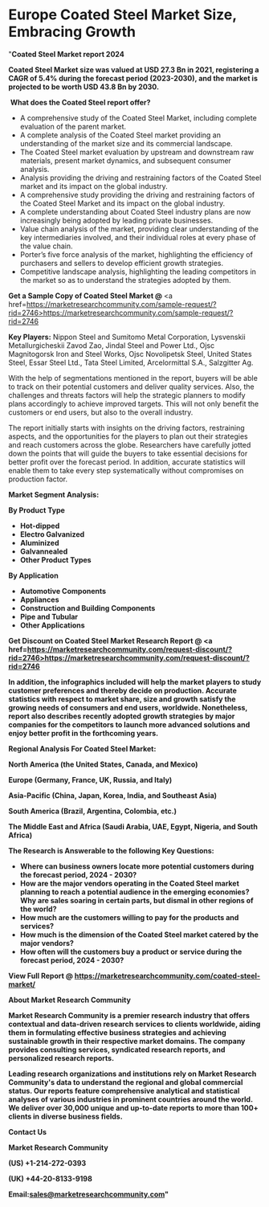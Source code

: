 # Europe Coated Steel Market Size, Embracing Growth
"<strong>Coated Steel Market report 2024</strong>

<strong>Coated Steel Market size was valued at USD 27.3 Bn in 2021, registering a CAGR of 5.4% during the forecast period (2023-2030), and the market is projected to be worth USD 43.8 Bn by 2030.</strong>

 <strong><b>What does the Coated Steel report offer?</b></strong>
<ul>
  <li>A comprehensive study of the Coated Steel Market, including complete evaluation of the parent market.</li>
  <li>A complete analysis of the Coated Steel market providing an understanding of the market size and its commercial landscape.</li>
  <li>The Coated Steel market evaluation by upstream and downstream raw materials, present market dynamics, and subsequent consumer analysis.</li>
  <li>Analysis providing the driving and restraining factors of the Coated Steel market and its impact on the global industry.</li>
  <li>A comprehensive study providing the driving and restraining factors of the Coated Steel Market and its impact on the global industry.</li>
  <li>A complete understanding about Coated Steel industry plans are now increasingly being adopted by leading private businesses.</li>
  <li>Value chain analysis of the market, providing clear understanding of the key intermediaries involved, and their individual roles at every phase of the value chain.</li>
  <li>Porter’s five force analysis of the market, highlighting the efficiency of purchasers and sellers to develop efficient growth strategies.</li>
  <li>Competitive landscape analysis, highlighting the leading competitors in the market so as to understand the strategies adopted by them.</li>
</ul>

<strong>Get a Sample Copy of Coated Steel Market @ </strong><a href=https://marketresearchcommunity.com/sample-request/?rid=2746><u>https://marketresearchcommunity.com/sample-request/?rid=2746</u></a>

<strong>Key Players:</strong> 
Nippon Steel and Sumitomo Metal Corporation, Lysvenskii Metallurgicheskii Zavod Zao, Jindal Steel and Power Ltd., Ojsc Magnitogorsk Iron and Steel Works, Ojsc Novolipetsk Steel, United States Steel, Essar Steel Ltd., Tata Steel Limited, Arcelormittal S.A., Salzgitter Ag.

With the help of segmentations mentioned in the report, buyers will be able to track on their potential customers and deliver quality services. Also, the challenges and threats factors will help the strategic planners to modify plans accordingly to achieve improved targets. This will not only benefit the customers or end users, but also to the overall industry.

The report initially starts with insights on the driving factors, restraining aspects, and the opportunities for the players to plan out their strategies and reach customers across the globe. Researchers have carefully jotted down the points that will guide the buyers to take essential decisions for better profit over the forecast period. In addition, accurate statistics will enable them to take every step systematically without compromises on production factor.

<strong>Market Segment Analysis:</strong>


<strong><strong>By Product Type</strong></h4>
<ul>
 	<li>Hot-dipped</li>
 	<li>Electro Galvanized</li>
 	<li>Aluminized</li>
 	<li>Galvannealed</li>
 	<li>Other Product Types</li>
</ul>
<strong><strong>By Application</strong></h4>
<ul>
 	<li>Automotive Components</li>
 	<li>Appliances</li>
 	<li>Construction and Building Components</li>
 	<li>Pipe and Tubular</li>
 	<li>Other Applications</li>
</ul>

<strong>Get Discount on Coated Steel Market Research Report @ </b></strong><a href=https://marketresearchcommunity.com/request-discount/?rid=2746><u>https://marketresearchcommunity.com/request-discount/?rid=2746</u></a>

In addition, the infographics included will help the market players to study customer preferences and thereby decide on production. Accurate statistics with respect to market share, size and growth satisfy the growing needs of consumers and end users, worldwide. Nonetheless, report also describes recently adopted growth strategies by major companies for the competitors to launch more advanced solutions and enjoy better profit in the forthcoming years.

<strong>Regional Analysis For Coated Steel Market:</strong>

<strong>North America</strong> (the United States, Canada, and Mexico)

<strong>Europe</strong> (Germany, France, UK, Russia, and Italy)

<strong>Asia-Pacific</strong> (China, Japan, Korea, India, and Southeast Asia)

<strong>South America</strong> (Brazil, Argentina, Colombia, etc.)

<strong>The Middle East and Africa</strong> (Saudi Arabia, UAE, Egypt, Nigeria, and South Africa)

<strong>The Research is Answerable to the following Key Questions:</strong>
<ul>
 	<li>Where can business owners locate more potential customers during the forecast period, 2024 - 2030?</li>
 	<li>How are the major vendors operating in the Coated Steel market planning to reach a potential audience in the emerging economies? Why are sales soaring in certain parts, but dismal in other regions of the world?</li>
 	<li>How much are the customers willing to pay for the products and services?</li>
 	<li>How much is the dimension of the Coated Steel market catered by the major vendors?</li>
 	<li>How often will the customers buy a product or service during the forecast period, 2024 - 2030?</li>
</ul>

<strong>View Full Report @</strong> <a href=https://marketresearchcommunity.com/coated-steel-market/>https://marketresearchcommunity.com/coated-steel-market/</a>

<strong>About Market Research Community</strong>

Market Research Community is a premier research industry that offers contextual and data-driven research services to clients worldwide, aiding them in formulating effective business strategies and achieving sustainable growth in their respective market domains. The company provides consulting services, syndicated research reports, and personalized research reports.

Leading research organizations and institutions rely on Market Research Community's data to understand the regional and global commercial status. Our reports feature comprehensive analytical and statistical analyses of various industries in prominent countries around the world. We deliver over 30,000 unique and up-to-date reports to more than 100+ clients in diverse business fields.

<strong>Contact Us</strong>

<strong>Market Research Community</strong>

(US) +1-214-272-0393

(UK) +44-20-8133-9198

<strong>Email:</strong>sales@marketresearchcommunity.com"
